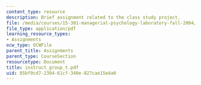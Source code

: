 ```yaml
---
content_type: resource
description: Brief assignment related to the class study project.
file: /media/courses/15-301-managerial-psychology-laboratory-fall-2004/85bf0cd7239461cf340e827cae15e4a0_instruct_group_t.pdf
file_type: application/pdf
learning_resource_types:
- Assignments
ocw_type: OCWFile
parent_title: Assignments
parent_type: CourseSection
resourcetype: Document
title: instruct_group_t.pdf
uid: 85bf0cd7-2394-61cf-340e-827cae15e4a0
---
```

